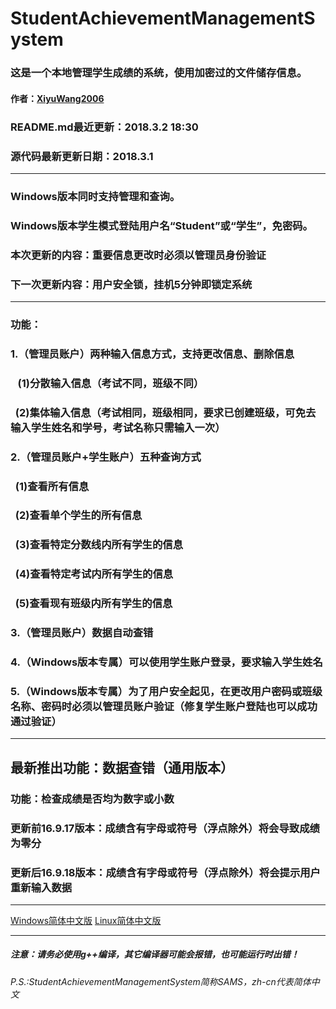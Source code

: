 # StudentAchievementManagementSystem
<h3>这是一个本地管理学生成绩的系统，使用加密过的文件储存信息。</h3>
<h4>作者：<a href="https://github.com/XiyuWang2006/">XiyuWang2006</a></h4>
<h3>README.md最近更新：2018.3.2 18:30</h3>
<h3>源代码最新更新日期：2018.3.1</h3>
<hr />
<h3>Windows版本同时支持管理和查询。</h3> 
<h3>Windows版本学生模式登陆用户名“Student”或“学生”，免密码。</h3>
<h3>本次更新的内容：重要信息更改时必须以管理员身份验证</h3>
<h3>下一次更新内容：用户安全锁，挂机5分钟即锁定系统</h3>
<hr />

<h3>功能：</h3>
<h3>1.（管理员账户）两种输入信息方式，支持更改信息、删除信息</h3>
<h3>    (1)分散输入信息（考试不同，班级不同）</h3>
<h3>    (2)集体输入信息（考试相同，班级相同，要求已创建班级，可免去输入学生姓名和学号，考试名称只需输入一次）</h3>
<h3>2.（管理员账户+学生账户）五种查询方式</h3>
<h3>    (1)查看所有信息</h3>
<h3>    (2)查看单个学生的所有信息</h3>
<h3>    (3)查看特定分数线内所有学生的信息</h3>
<h3>    (4)查看特定考试内所有学生的信息</h3>
<h3>    (5)查看现有班级内所有学生的信息</h3>
<h3>3.（管理员账户）数据自动查错</h3>
<h3>4.（Windows版本专属）可以使用学生账户登录，要求输入学生姓名</h3>
<h3>5.（Windows版本专属）为了用户安全起见，在更改用户密码或班级名称、密码时必须以管理员账户验证（修复学生账户登陆也可以成功通过验证）</h3>
<hr />
<h2>最新推出功能：数据查错（通用版本）</h2>
<h3>功能：检查成绩是否均为数字或小数</h3>
<h3>更新前16.9.17版本：成绩含有字母或符号（浮点除外）将会导致成绩为零分</h3>
<h3>更新后16.9.18版本：成绩含有字母或符号（浮点除外）将会提示用户重新输入数据</h3>
<hr />
<p><a href="https://github.com/XiyuWang2006/StudentAchievementManagementSystem/tree/master/WindowsEdition/">Windows简体中文版</a>
 <a href="https://github.com/XiyuWang2006/StudentAchievementManagementSystem/tree/master/LinuxEdition/">Linux简体中文版</a></p>
 <hr></hr>
<h5>注意：请务必使用g++编译，其它编译器可能会报错，也可能运行时出错！</h5>
<h6>P.S.:StudentAchievementManagementSystem简称SAMS，zh-cn代表简体中文</h6>
